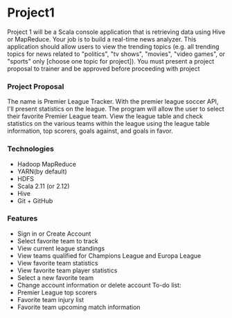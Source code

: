 # Project1
Project 1 will be a Scala console application that is retrieving data using Hive or MapReduce. Your job is to build a real-time news analyzer. This application should allow users to view the trending topics (e.g. all trending topics for news related to "politics", "tv shows", "movies", "video games", or "sports" only [choose one topic for project]).
You must present a project proposal to trainer and be approved before proceeding with project
### Project Proposal
The name is Premier League Tracker. With the premier league soccer API, I'll present statistics on the league. The program will allow the user to select their favorite Premier League team. View the league table and check statistics on the various teams within the league using the league table information, top scorers, goals against, and goals in favor. 
### Technologies
- Hadoop MapReduce
- YARN(by default) 
- HDFS
- Scala 2.11 (or 2.12)
- Hive
- Git + GitHub
### Features
- Sign in or Create Account
- Select favorite team to track
- View current league standings
- View teams qualified for Champions League and Europa League
- View favorite team statistics
- View favorite team player statistics
- Select a new favorite team
- Change account information or delete account 
To-do list:
- Premier League top scorers 
- Favorite team injury list
- Favorite team upcoming match information
